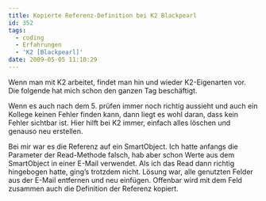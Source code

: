 ```yaml
---
title: Kopierte Referenz-Definition bei K2 Blackpearl
id: 352
tags:
  - coding
  - Erfahrungen
  - 'K2 [Blackpearl]'
date: 2009-05-05 11:10:29
---
```


Wenn man mit K2 arbeitet, findet man hin und wieder K2-Eigenarten vor. Die folgende hat mich schon den ganzen Tag beschäftigt.

Wenn es auch nach dem 5\. prüfen immer noch richtig aussieht und auch ein Kollege keinen Fehler finden kann, dann liegt es wohl daran, dass kein Fehler sichtbar ist. Hier hilft bei K2 immer, einfach alles löschen und genauso neu erstellen.

Bei mir war es die Referenz auf ein SmartObject. Ich hatte anfangs die Parameter der Read-Methode falsch, hab aber schon Werte aus dem SmartObject in einer E-Mail verwendet. Als ich das Read dann richtig hingebogen hatte, ging’s trotzdem nicht. Lösung war, alle genutzten Felder aus der E-Mail entfernen und neu einfügen. Offenbar wird mit dem Feld zusammen auch die Definition der Referenz kopiert.
